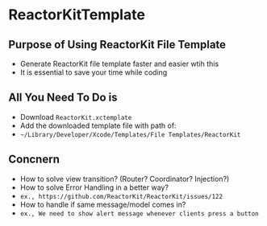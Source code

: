 # ReactorKitTemplate

## Purpose of Using ReactorKit File Template
- Generate ReactorKit file template faster and easier wtih this
- It is essential to save your time while coding

## All You Need To Do is 
- Download `ReactorKit.xctemplate`
- Add the downloaded template file with path of: 
- `~/Library/Developer/Xcode/Templates/File Templates/ReactorKit`

## Concnern
- How to solve view transition? (Router? Coordinator? Injection?)
- How to solve Error Handling in a better way? 
- `ex., https://github.com/ReactorKit/ReactorKit/issues/122`
- How to handle if same message/model comes in?
- `ex., We need to show alert message whenever clients press a button`
